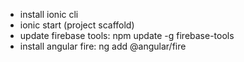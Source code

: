 - install ionic cli
- ionic start (project scaffold)
- update firebase tools: npm update -g firebase-tools
- install angular fire: ng add @angular/fire

